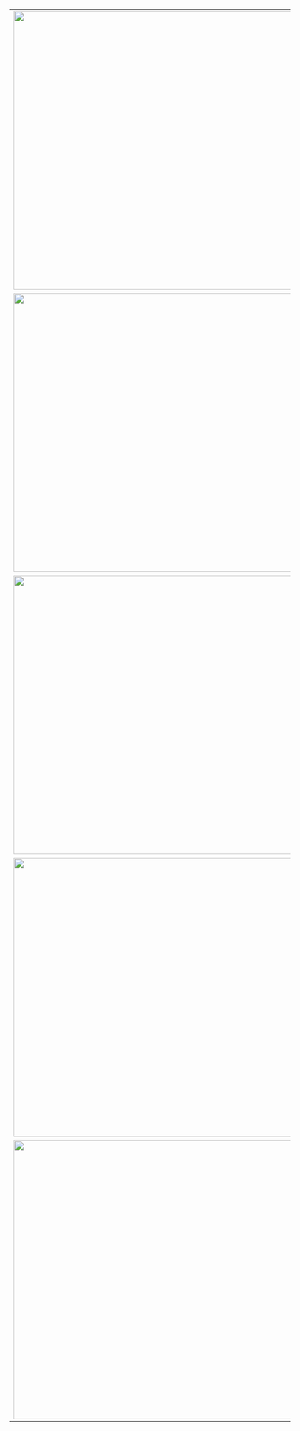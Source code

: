 <table>
  <tr>
    <td><img src="https://github.com/anubhavbagri/Shell-IDA-Bootcamp/assets/56643117/4d01f57d-a9be-4f63-9ee3-ac5b91bed034" width=500></td>
    <td><img src="https://github.com/anubhavbagri/Shell-IDA-Bootcamp/assets/56643117/ae171178-a402-407f-9938-fd9de8279ff4" width=500></td>
  </tr>
  <tr>
    <td><img src="https://github.com/anubhavbagri/Shell-IDA-Bootcamp/assets/56643117/5c3b7691-2418-46f4-99db-7940785f1100" width=500></td>
    <td><img src="https://github.com/anubhavbagri/Shell-IDA-Bootcamp/assets/56643117/c3f37a7d-b374-47f1-b82a-1297b1593447" width=500></td>
  </tr>
  <tr>
    <td><img src="https://github.com/anubhavbagri/Shell-IDA-Bootcamp/assets/56643117/c5473b97-890f-4ffd-8f0d-983f22f5f58b" width=500></td>
    <td><img src="https://github.com/anubhavbagri/Shell-IDA-Bootcamp/assets/56643117/65d18354-6b54-4a10-8de4-b1898a506c72" width=500></td>
  </tr>
  <tr>
    <td><img src="https://github.com/anubhavbagri/Shell-IDA-Bootcamp/assets/56643117/0b7e273e-e758-4d7a-9105-0ae391b48258" width=500></td>
    <td><img src="https://github.com/anubhavbagri/Shell-IDA-Bootcamp/assets/56643117/50bfef61-6674-4f3d-93ed-d95e3317820a" width=500></td>
  </tr>
  <tr>
    <td><img src="https://github.com/anubhavbagri/Shell-IDA-Bootcamp/assets/56643117/1a4927ac-d98e-4c1a-a8cd-ccb6708370b1" width=500></td>
    <td><img src="https://github.com/anubhavbagri/Shell-IDA-Bootcamp/assets/56643117/c1ce5559-5b0f-4321-9bc5-1d47c90415bb" width=500></td>
  </tr>
 </table>
